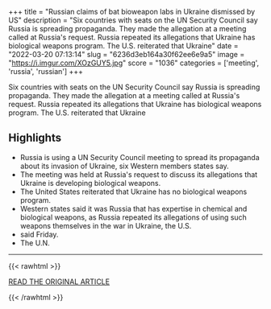 +++
title = "Russian claims of bat bioweapon labs in Ukraine dismissed by US"
description = "Six countries with seats on the UN Security Council say Russia is spreading propaganda. They made the allegation at a meeting called at Russia's request. Russia repeated its allegations that Ukraine has biological weapons program. The U.S. reiterated that Ukraine"
date = "2022-03-20 07:13:14"
slug = "6236d3eb164a30f62ee6e9a5"
image = "https://i.imgur.com/XOzGUY5.jpg"
score = "1036"
categories = ['meeting', 'russia', 'russian']
+++

Six countries with seats on the UN Security Council say Russia is spreading propaganda. They made the allegation at a meeting called at Russia's request. Russia repeated its allegations that Ukraine has biological weapons program. The U.S. reiterated that Ukraine

## Highlights

- Russia is using a UN Security Council meeting to spread its propaganda about its invasion of Ukraine, six Western members states say.
- The meeting was held at Russia's request to discuss its allegations that Ukraine is developing biological weapons.
- The United States reiterated that Ukraine has no biological weapons program.
- Western states said it was Russia that has expertise in chemical and biological weapons, as Russia repeated its allegations of using such weapons themselves in the war in Ukraine, the U.S.
- said Friday.
- The U.N.

---

{{< rawhtml >}}
  <p class="article-category">
    <a target="_blank" href="https://www.dtnext.in/News/World/2022/03/19203336/1358886/Russian-claims-of-bat-bioweapon-labs-in-Ukraine-dismissed-.vpf">READ THE ORIGINAL ARTICLE</a>
  </p>
{{< /rawhtml >}}
